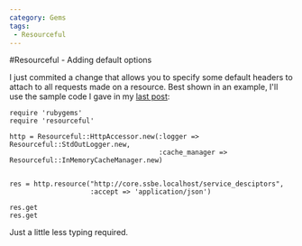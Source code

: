 ```yaml
---
category: Gems
tags:
 - Resourceful
---
```


#Resourceful - Adding default options

I just commited a change that allows you to specify some default headers to attach to all requests made on a resource. Best shown in an example, I'll use the sample code I gave in my [last post][]:

    require 'rubygems'
    require 'resourceful'

    http = Resourceful::HttpAccessor.new(:logger => Resourceful::StdOutLogger.new,
                                         :cache_manager => Resourceful::InMemoryCacheManager.new)


    res = http.resource("http://core.ssbe.localhost/service_desciptors",
                        :accept => 'application/json')

    res.get
    res.get

Just a little less typing required.

[last post]: http://www.theamazingrando.com/blog/index.php/2008/07/31/resourceful-021/
